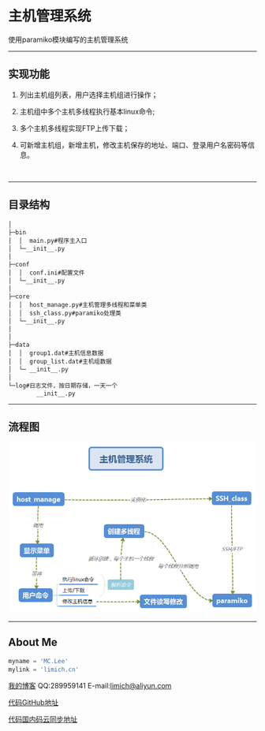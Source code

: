 ﻿# 主机管理系统



使用paramiko模块编写的主机管理系统



------

## 实现功能

1. 列出主机组列表，用户选择主机组进行操作；

2. 主机组中多个主机多线程执行基本linux命令;

3. 多个主机多线程实现FTP上传下载；

4. 可新增主机组，新增主机，修改主机保存的地址、端口、登录用户名密码等信息。

   ​

-----

## 目录结构

```
│  
├─bin
│  │  main.py#程序主入口
│  └─__init__.py
│      
├─conf
│  │  conf.ini#配置文件
│  └─__init__.py
│      
├─core
│  │  host_manage.py#主机管理多线程和菜单类
│  │  ssh_class.py#paramiko处理类
│  └─__init__.py
│  
│          
├─data
│  │  group1.dat#主机信息数据
│  │  group_list.dat#主机组数据
│  └─ __init__.py
│      
└─log#日志文件，按日期存储，一天一个
        __init__.py
```

----

## 流程图

![](主机管理系统.png)



-----

## About Me
```python
myname = 'MC.Lee'
mylink = 'limich.cn'
```
[我的博客](https://limich.cn)
QQ:289959141
E-mail:limich@aliyun.com

[代码GitHub地址](https://github.com/limingchang/python_study_task.git)

[代码国内码云同步地址](https://git.oschina.net/limich/python_study.git)